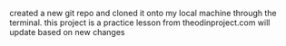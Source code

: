 created a new git repo and cloned it onto my local machine through the terminal. this project is a practice lesson from theodinproject.com
will update based on new changes